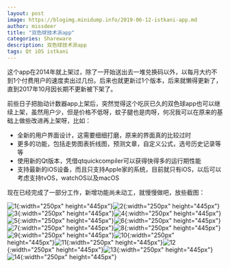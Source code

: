 ```yaml
---
layout: post
image: https://blogimg.minidump.info/2019-06-12-istkani-app.md
author: missdeer
title: "双色球技术派app"
categories: Shareware
description: 双色球技术派app
tags: Qt iOS istkani
---
```


这个app在2014年就上架过，除了一开始送出去一堆兑换码以外，以每月大约不到1个付费用户的速度卖出过几份。后来也就更新过1个版本，后来就懒得更新了，直到2017年10月因长期不更新被下架了。

前些日子把胎动计数器app上架后，突然觉得这个吃灰已久的双色球app也可以继续上架，虽然用户少，但是价格不低呀，蚊子腿也是肉呀，何况我可以在原来的基础上做些改进再上架呀，比如：

* 全新的用户界面设计，这需要细细打磨，原来的界面真的比较过时
* 更多的功能，包括走势图表折线图，预测文章，自定义公式，选号历史记录等等
* 使用新的Qt版本，凭借qtquickcompiler可以获得快得多的运行期性能
* 支持最新的iOS设备，而且只支持Apple家的系统，目前就只有iOS，以后可以考虑支持tvOS，watchOS以及macOS

现在已经完成了一部分工作，新增功能尚未动工，就慢慢做吧，放些截图：

![1](https://cdn.jsdelivr.net/gh/missdeer/blog@gh-pages/media/2019-06-12/1.png){:width="250px" height="445px"}![2](https://cdn.jsdelivr.net/gh/missdeer/blog@gh-pages/media/2019-06-12/2.png){:width="250px" height="445px"}![3](https://cdn.jsdelivr.net/gh/missdeer/blog@gh-pages/media/2019-06-12/3.png){:width="250px" height="445px"}![4](https://cdn.jsdelivr.net/gh/missdeer/blog@gh-pages/media/2019-06-12/4.png){:width="250px" height="445px"}![5](https://cdn.jsdelivr.net/gh/missdeer/blog@gh-pages/media/2019-06-12/5.png){:width="250px" height="445px"}![6](https://cdn.jsdelivr.net/gh/missdeer/blog@gh-pages/media/2019-06-12/6.png){:width="250px" height="445px"}![7](https://cdn.jsdelivr.net/gh/missdeer/blog@gh-pages/media/2019-06-12/7.png){:width="250px" height="445px"}![8](https://cdn.jsdelivr.net/gh/missdeer/blog@gh-pages/media/2019-06-12/8.png){:width="250px" height="445px"}![9](https://cdn.jsdelivr.net/gh/missdeer/blog@gh-pages/media/2019-06-12/9.png){:width="250px" height="445px"}![10](https://cdn.jsdelivr.net/gh/missdeer/blog@gh-pages/media/2019-06-12/10.png){:width="250px" height="445px"}![11](https://cdn.jsdelivr.net/gh/missdeer/blog@gh-pages/media/2019-06-12/11.png){:width="250px" height="445px"}![12](https://cdn.jsdelivr.net/gh/missdeer/blog@gh-pages/media/2019-06-12/12.png){:width="250px" height="445px"}![13](https://cdn.jsdelivr.net/gh/missdeer/blog@gh-pages/media/2019-06-12/13.png){:width="250px" height="445px"}![14](https://cdn.jsdelivr.net/gh/missdeer/blog@gh-pages/media/2019-06-12/14.png){:width="250px" height="445px"}
